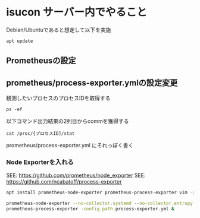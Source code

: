 # isucon サーバー内でやること

Debian/Ubuntuであると想定して以下を実施

```
apt update
```

## Prometheusの設定

## prometheus/process-exporter.ymlの設定変更

観測したいプロセスのプロセスIDを取得する
```
ps -ef
```
以下コマンド出力結果の2列目からcommを獲得する
```
cat /proc/{プロセスID]/stat
```
prometheus/process-exporter.yml にそれっぽく書く

### Node Exporterを入れる

SEE: https://github.com/prometheus/node_exporter
SEE: https://github.com/ncabatoff/process-exporter

```bash
apt install prometheus-node-exporter prometheus-process-exporter vim -y

prometheus-node-exporter --no-collector.systemd --no-collector.entropy --no-collector.hwmon  --no-collector.mdadm &
prometheus-process-exporter -config.path process-exporter.yml &
```
